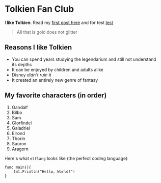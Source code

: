 # Tolkien Fan Club

**I like Tolkien**. Read my [first post here](/majesty) and for test [test](/check)

> All that is gold does not glitter

## Reasons I like Tolkien

- You can spend years studying the legendarium and still not understand its depths
- It can be enjoyed by children and adults alike
- Disney *didn't ruin it*
- It created an entirely new genre of fantasy

## My favorite characters (in order)

1. Gandalf
2. Bilbo
3. Sam
4. Glorfindel
5. Galadriel
6. Elrond
7. Thorin
8. Sauron
9. Aragorn

Here's what `elflang` looks like (the perfect coding language):

```
func main(){
    fmt.Println("Hello, World!")
}
```
